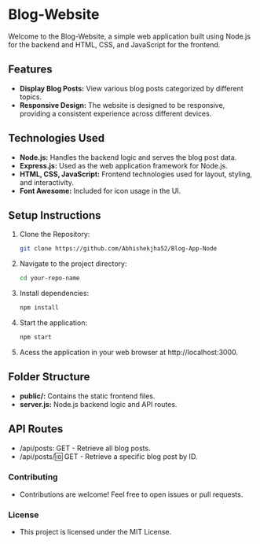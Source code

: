 # Blog-Website

Welcome to the Blog-Website, a simple web application built using Node.js for the backend and HTML, CSS, and JavaScript for the frontend.

## Features

- **Display Blog Posts:** View various blog posts categorized by different topics.
- **Responsive Design:** The website is designed to be responsive, providing a consistent experience across different devices.

## Technologies Used

- **Node.js:** Handles the backend logic and serves the blog post data.
- **Express.js:** Used as the web application framework for Node.js.
- **HTML, CSS, JavaScript:** Frontend technologies used for layout, styling, and interactivity.
- **Font Awesome:** Included for icon usage in the UI.

## Setup Instructions

1. Clone the Repository:
   ```bash
   git clone https://github.com/Abhishekjha52/Blog-App-Node

2. Navigate to the project directory:

   ```bash
   cd your-repo-name
3. Install dependencies:

   ```bash
   npm install
4. Start the application:

     ```bash
     npm start
5. Acess the application in your web browser at http://localhost:3000.

## Folder Structure

- **public/:** Contains the static frontend files.
- **server.js:** Node.js backend logic and API routes.

## API Routes

- /api/posts: GET - Retrieve all blog posts.
- /api/posts/:id: GET - Retrieve a specific blog post by ID.

### Contributing

- Contributions are welcome! Feel free to open issues or pull requests.

### License

- This project is licensed under the MIT License.
   
